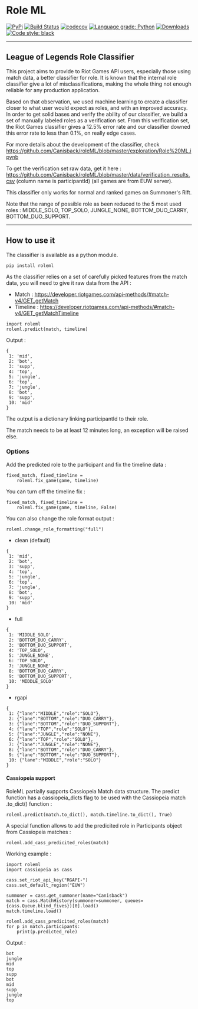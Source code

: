 # Role ML

[![PyPi](https://img.shields.io/pypi/v/roleml)](https://pypi.org/project/roleml/)
[![Build Status](https://travis-ci.com/Canisback/roleml.svg?branch=master)](https://travis-ci.com/Canisback/roleml)
[![codecov](https://codecov.io/gh/Canisback/roleml/branch/master/graph/badge.svg)](https://codecov.io/gh/Canisback/roleml)
[![Language grade: Python](https://img.shields.io/lgtm/grade/python/github/Canisback/roleML.svg?logo=lgtm&logoWidth=18)](https://lgtm.com/projects/g/Canisback/roleML/context:python)
[![Downloads](https://pepy.tech/badge/roleml)](https://pepy.tech/project/roleml)
[![Code style: black](https://img.shields.io/badge/code%20style-black-000000.svg)](https://github.com/psf/black)

***

## League of Legends Role Classifier

This project aims to provide to Riot Games API users, especially those using match data, a better classifier for role. It is known that the internal role classifier give a lot of misclassifications, making the whole thing not enough reliable for any production application.

Based on that observation, we used machine learning to create a classifier closer to what user would expect as roles, and with an improved accuracy. In order to get solid bases and verify the ability of our classifier, we build a set of manually labeled roles as a verification set. From this verification set, the Riot Games classifier gives a 12.5% error rate and our classifier downed this error rate to less than 0.1%, on really edge cases.

For more details about the development of the classifier, check https://github.com/Canisback/roleML/blob/master/exploration/Role%20ML.ipynb

To get the verification set raw data, get it here : https://github.com/Canisback/roleML/blob/master/data/verification_results.csv (column name is participantId) (all games are from EUW server).

This classifier only works for normal and ranked games on Summoner's Rift.

Note that the range of possible role as been reduced to the 5 most used roles : MIDDLE_SOLO, TOP_SOLO, JUNGLE_NONE, BOTTOM_DUO_CARRY, BOTTOM_DUO_SUPPORT.

***
## How to use it

The classifier is available as a python module.
```
pip install roleml
```

As the classifier relies on a set of carefully picked features from the match data, you will need to give it raw data from the API : 
 * Match  : https://developer.riotgames.com/api-methods/#match-v4/GET_getMatch
 * Timeline : https://developer.riotgames.com/api-methods/#match-v4/GET_getMatchTimeline

```
import roleml
roleml.predict(match, timeline)
```
Output : 
```
{
 1: 'mid',
 2: 'bot',
 3: 'supp',
 4: 'top',
 5: 'jungle',
 6: 'top',
 7: 'jungle',
 8: 'bot',
 9: 'supp',
 10: 'mid'
}
```

The output is a dictionary linking participantId to their role.

The match needs to be at least 12 minutes long, an exception will be raised else.

### Options

Add the predicted role to the participant and fix the timeline data : 
```
fixed_match, fixed_timeline = 
	roleml.fix_game(game, timeline)
```

You can turn off the timeline fix : 
```
fixed_match, fixed_timeline = 
	roleml.fix_game(game, timeline, False)
```



You can also change the role format output : 
```
roleml.change_role_formatting("full")
```
 * clean (default)
```
{
 1: 'mid',
 2: 'bot',
 3: 'supp',
 4: 'top',
 5: 'jungle',
 6: 'top',
 7: 'jungle',
 8: 'bot',
 9: 'supp',
 10: 'mid'
}
```
 * full
```
{
 1: 'MIDDLE_SOLO',
 2: 'BOTTOM_DUO_CARRY',
 3: 'BOTTOM_DUO_SUPPORT',
 4: 'TOP_SOLO',
 5: 'JUNGLE_NONE',
 6: 'TOP_SOLO',
 7: 'JUNGLE_NONE',
 8: 'BOTTOM_DUO_CARRY',
 9: 'BOTTOM_DUO_SUPPORT',
 10: 'MIDDLE_SOLO'
}
```
 * rgapi
```
{
 1: {"lane":"MIDDLE","role":"SOLO"},
 2: {"lane":"BOTTOM","role":"DUO_CARRY"},
 3: {"lane":"BOTTOM","role":"DUO_SUPPORT"},
 4: {"lane":"TOP","role":"SOLO"},
 5: {"lane":"JUNGLE","role":"NONE"},
 6: {"lane":"TOP","role":"SOLO"},
 7: {"lane":"JUNGLE","role":"NONE"},
 8: {"lane":"BOTTOM","role":"DUO_CARRY"},
 9: {"lane":"BOTTOM","role":"DUO_SUPPORT"},
 10: {"lane":"MIDDLE","role":"SOLO"}
}
```

#### Cassiopeia support

RoleML partially supports Cassiopeia Match data structure. The predict function has a cassiopeia_dicts flag to be used with the Cassiopeia match .to_dict() function : 

```
roleml.predict(match.to_dict(), match.timeline.to_dict(), True)
```

A special function allows to add the predicited role in Participants object from Cassiopeia matches : 

```
roleml.add_cass_predicited_roles(match)
```


Working example : 

```
import roleml
import cassiopeia as cass

cass.set_riot_api_key("RGAPI-")
cass.set_default_region("EUW")

summoner = cass.get_summoner(name="Canisback")
match = cass.MatchHistory(summoner=summoner, queues={cass.Queue.blind_fives})[0].load()
match.timeline.load()

roleml.add_cass_predicited_roles(match)
for p in match.participants:
    print(p.predicted_role)
```

Output : 

```
bot
jungle
mid
top
supp
bot
mid
supp
jungle
top
```

